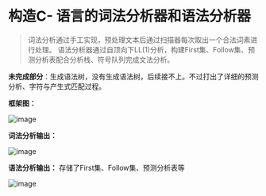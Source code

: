 # 构造C- 语言的词法分析器和语法分析器
> 词法分析通过手工实现，预处理文本后通过扫描器每次取出一个合法词素进行处理。
> 语法分析器通过自顶向下LL(1)分析，构建First集、Follow集、预测分析表配合分析栈、符号队列完成文法分析。

**未完成部分**：生成语法树，没有生成语法树，后续接不上。不过打出了详细的预测分析、字符与产生式匹配过程。

**框架图：**

![image](https://github.com/user-attachments/assets/95297f67-6ba4-4228-bd4c-cbde3221360e)


**词法分析输出：**

![image](https://github.com/user-attachments/assets/5b56ba7e-9177-409d-9c6c-9c55fab710d2)

**语法分析输出：** 存储了First集、Follow集、预测分析表等

![image](https://github.com/user-attachments/assets/97eba6fc-57bf-4d57-a742-e21d5f3489aa)
